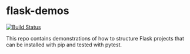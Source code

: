 # flask-demos
[![Build Status](https://travis-ci.org/tmcphillips/flask-demos.svg?branch=master)](https://travis-ci.org/tmcphillips/flask-demos)

This repo contains demonstrations of how to structure Flask projects
that can be installed with pip and tested with pytest.

